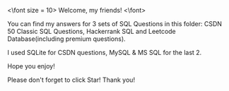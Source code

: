 <\font size = 10> Welcome, my friends! <\font>

You can find my answers for 3 sets of SQL Questions in this folder: CSDN 50 Classic SQL Questions, Hackerrank SQL and Leetcode Database(including premium questions).

I used SQLite for CSDN questions, MySQL & MS SQL for the last 2.

Hope you enjoy!

Please don't forget to click Star! Thank you!
